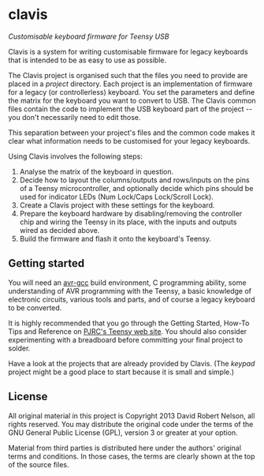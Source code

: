 clavis
======

*Customisable keyboard firmware for Teensy USB*


Clavis is a system for writing customisable firmware for legacy keyboards that 
is intended to be as easy to use as possible.

The Clavis project is organised such that the files you need to provide are 
placed in a *project* directory.  Each project is an implementation of firmware 
for a legacy (or controllerless) keyboard.  You set the parameters and define 
the matrix for the keyboard you want to convert to USB.  The Clavis common 
files contain the code to implement the USB keyboard part of the project -- you 
don't necessarily need to edit those.

This separation between your project's files and the common code makes it clear 
what information needs to be customised for your legacy keyboards.

Using Clavis involves the following steps:

 1. Analyse the matrix of the keyboard in question.
 1. Decide how to layout the columns/outputs and rows/inputs on the pins of a 
    Teensy microcontroller, and optionally decide which pins should be used for 
    indicator LEDs (Num Lock/Caps Lock/Scroll Lock).
 1. Create a Clavis project with these settings for the keyboard.
 1. Prepare the keyboard hardware by disabling/removing the controller chip and 
    wiring the Teensy in its place, with the inputs and outputs wired as 
    decided above.
 1. Build the firmware and flash it onto the keyboard's Teensy.

Getting started
---------------

You will need an [avr-gcc](http://www.nongnu.org/avr-libc/) build environment, 
C programming ability, some understanding of AVR programming with the Teensy, a 
basic knowledge of electronic circuits, various tools and parts, and of course 
a legacy keyboard to be converted.

It is highly recommended that you go through the Getting Started, How-To Tips 
and Reference on [PJRC's Teensy web 
site](http://www.pjrc.com/teensy/index.html).  You should also consider 
experimenting with a breadboard before committing your final project to solder.

Have a look at the projects that are already provided by Clavis.  (The *keypad* 
project might be a good place to start because it is small and simple.)


License
-------

All original material in this project is Copyright 2013 David Robert Nelson, 
all rights reserved.  You may distribute the original code under the terms of 
the GNU General Public License (GPL), version 3 or greater at your option.

Material from third parties is distributed here under the authors' original 
terms and conditions.  In those cases, the terms are clearly shown at the top 
of the source files.

